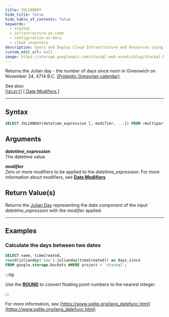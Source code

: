 ```yaml
---
title: JULIANDAY
hide_title: false
hide_table_of_contents: false
keywords:
  - stackql
  - infrastructure-as-code
  - configuration-as-data
  - cloud inventory
description: Query and Deploy Cloud Infrastructure and Resources using SQL
custom_edit_url: null
image: https://storage.googleapis.com/stackql-web-assets/blog/stackql-blog-post-featured-image.png
---
```

Returns the Julian day - the number of days since noon in Greenwich on November 24, 4714 B.C. [(Proleptic Gregorian calendar)](https://en.wikipedia.org/wiki/Proleptic_Gregorian_calendar).  

See also:  
[[` SELECT `]](/docs/language-spec/select) [[ Date Modifiers ]](/docs/language-spec/functions/datetime/date_modifiers) 

* * * 

## Syntax

```sql
SELECT JULIANDAY(datetime_expression [, modifier, ...]) FROM <multipartIdentifier>;
```

## Arguments

__*datetime_expression*__  
The datetime value.

__*modifier*__  
Zero or more modifiers to be applied to the *datetime_expression*.  For more information about modifiers, see [**Date Modifiers**](/docs/language-spec/functions/datetime/date_modifiers)

## Return Value(s)

Returns the [Julian Day](https://en.wikipedia.org/wiki/Proleptic_Gregorian_calendar) representing the date component of the input *datetime_expression* with the *modifier* applied.

* * *

## Examples

### Calculate the days between two dates

```sql
SELECT name, timeCreated,
round(julianday('now')-julianday(timeCreated)) as days_since
FROM google.storage.buckets WHERE project = 'stackql';
```

:::tip 

Use the [**ROUND**](/docs/language-spec/functions/math/round) to convert floating point numbers to the nearest integer.

:::

For more information, see [https://www.sqlite.org/lang_datefunc.html](https://www.sqlite.org/lang_datefunc.html)